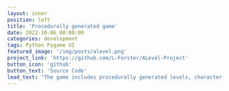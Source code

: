 ```yaml
---
layout: inner
position: left
title: 'Procedurally generated game'
date: 2022-10-06 00:00:00
categories: development
tags: Python Pygame UI
featured_image: '/img/posts/alevel.png'
project_link: 'https://github.com/L-Forster/ALevel-Project'
button_icon: 'github'
button_text: 'Source Code'
lead_text: "The game includes procedurally generated levels, character AI tracking, and a local score storage system with value validation. As part of the A-level specification, I created an exhaustive list of test cases and systematically tested every feature to ensure that all bugs are minimised. The documentation for this project is comprehensive and explains in detail the decisions I made and their possible limitations."
---
```

